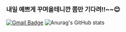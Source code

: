### 내일 예쁘게 꾸며올테니깐 쫌만 기다려!!~~😊
  [![Gmail Badge](https://img.shields.io/badge/Gmail-d14836?style=flat-square&logo=Gmail&logoColor=white&link=mailto:w2027@e-mirim.hs.kr)](mailto:w2027@e-mirim.hr.kr)
![Anurag's GitHub stats](https://github-readme-stats.vercel.app/api?username=jihami&count_private=true)

<!--**jihami/jihami** is a ✨ _special_ ✨ repository because its `README.md` (this file) appears on your GitHub profile.

Here are some ideas to get you started:

- 🔭 I’m currently working on ...
- 🌱 I’m currently learning ...
- 👯 I’m looking to collaborate on ...
- 🤔 I’m looking for help with ...
- 💬 Ask me about ...
- 📫 How to reach me: ...
- 😄 Pronouns: ...
- ⚡ Fun fact: ...
-->
